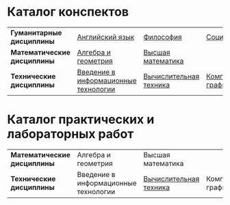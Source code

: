 # Каталог конспектов

|                               |                                      |                        |                      |
|-------------------------------|--------------------------------------|------------------------|----------------------|
| **Гуманитарные дисциплины**   | [Английский язык](https://github.com/BFI-2202/english_notes) | [Философия](https://github.com/BFI-2202/philosophy_notes) | [Социология](https://github.com/BFI-2202/sociology_notes) |
| **Математические дисциплины** | [Алгебра и геометрия](https://github.com/BFI-2202/algebra_and_geometry_notes) | [Высшая математика](https://github.com/BFI-2202/higher_mathematics_notes) | |
| **Технические дисциплины**    | [Введение в информационные технологии](https://github.com/BFI-2202/informatics_notes) | [Вычислительная техника](https://github.com/BFI-2202/computer_engineering_notes) | [Компьютерная графика](https://github.com/BFI-2202/computer_graphics_notes) |

# Каталог практических и лабораторных работ

|                               |                                      |                        |                      |
|-------------------------------|--------------------------------------|------------------------|----------------------|
| **Математические дисциплины** | Алгебра и геометрия | Высшая математика | |
| **Технические дисциплины**    | Введение в информационные технологии | [Вычислительная техника](https://github.com/BFI-2202/computer_engineering_studies) | Компьютерная графика |
